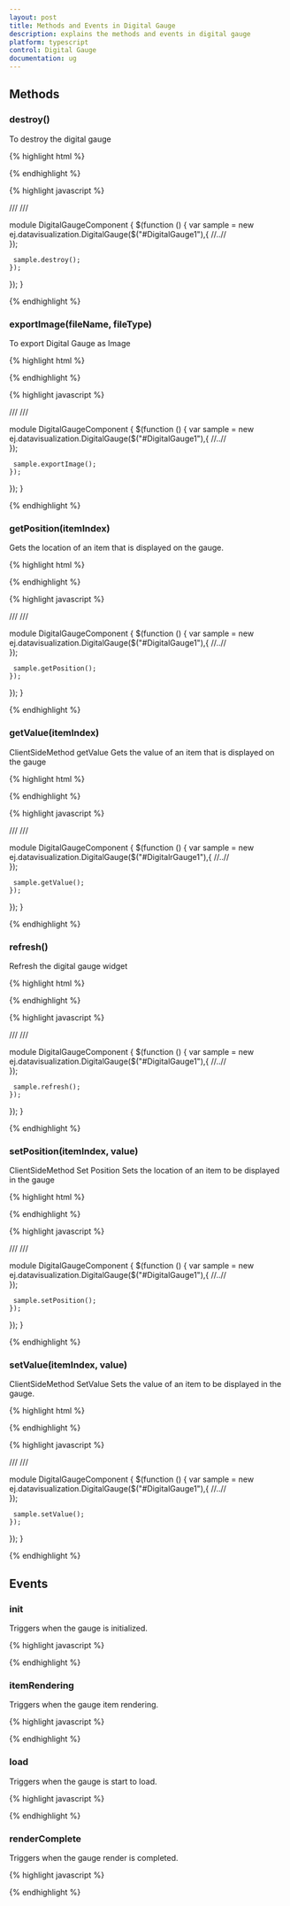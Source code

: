 ```yaml
---
layout: post
title: Methods and Events in Digital Gauge
description: explains the methods and events in digital gauge
platform: typescript
control: Digital Gauge
documentation: ug
---
```


## Methods





### destroy()



To destroy the digital gauge



{% highlight html %}
 
<div id="DigitalGauge1"></div> 

{% endhighlight %}


{% highlight javascript %}

/// <reference path="tsfiles/jquery.d.ts" />
/// <reference path="tsfiles/ej.web.all.d.ts" />

module DigitalGaugeComponent {
    $(function () {
        var sample = new ej.datavisualization.DigitalGauge($("#DigitalGauge1"),{
        //..//   
        });
 
     sample.destroy(); 
    });
});
}

{% endhighlight %}






### exportImage(fileName, fileType)


To export Digital Gauge as Image




{% highlight html %}
 
<div id="DigitalGauge1"></div> 

{% endhighlight %}


{% highlight javascript %}

/// <reference path="tsfiles/jquery.d.ts" />
/// <reference path="tsfiles/ej.web.all.d.ts" />

module DigitalGaugeComponent {
    $(function () {
        var sample = new ej.datavisualization.DigitalGauge($("#DigitalGauge1"),{
        //..//   
        });
 
     sample.exportImage(); 
    });
});
}

{% endhighlight %}






### getPosition(itemIndex)


Gets the location of an item that is displayed on the gauge.




{% highlight html %}
 
<div id="DigitalGauge1"></div> 

{% endhighlight %}


{% highlight javascript %}

/// <reference path="tsfiles/jquery.d.ts" />
/// <reference path="tsfiles/ej.web.all.d.ts" />

module DigitalGaugeComponent {
    $(function () {
        var sample = new ej.datavisualization.DigitalGauge($("#DigitalGauge1"),{
        //..//   
        });
 
     sample.getPosition(); 
    });
});
}

{% endhighlight %}






### getValue(itemIndex)

ClientSideMethod getValue Gets the value of an item that is displayed on the gauge



{% highlight html %}
 
<div id="DigitalGauge1"></div> 

{% endhighlight %}


{% highlight javascript %}

/// <reference path="tsfiles/jquery.d.ts" />
/// <reference path="tsfiles/ej.web.all.d.ts" />

module DigitalGaugeComponent {
    $(function () {
        var sample = new ej.datavisualization.DigitalGauge($("#DigitalrGauge1"),{
        //..//   
        });
 
     sample.getValue(); 
    });
});
}

{% endhighlight %}







### refresh()


Refresh the digital gauge widget




{% highlight html %}
 
<div id="DigitalGauge1"></div> 

{% endhighlight %}


{% highlight javascript %}

/// <reference path="tsfiles/jquery.d.ts" />
/// <reference path="tsfiles/ej.web.all.d.ts" />

module DigitalGaugeComponent {
    $(function () {
        var sample = new ej.datavisualization.DigitalGauge($("#DigitalGauge1"),{
        //..//   
        });
 
     sample.refresh(); 
    });
});
}

{% endhighlight %}





### setPosition(itemIndex, value)


ClientSideMethod Set Position Sets the location of an item to be displayed in the gauge



{% highlight html %}
 
<div id="DigitalGauge1"></div> 

{% endhighlight %}


{% highlight javascript %}

/// <reference path="tsfiles/jquery.d.ts" />
/// <reference path="tsfiles/ej.web.all.d.ts" />

module DigitalGaugeComponent {
    $(function () {
        var sample = new ej.datavisualization.DigitalGauge($("#DigitalGauge1"),{
        //..//   
        });
 
     sample.setPosition(); 
    });
});
}

{% endhighlight %}





### setValue(itemIndex, value)

ClientSideMethod SetValue Sets the value of an item to be displayed in the gauge.



{% highlight html %}
 
<div id="DigitalGauge1"></div> 

{% endhighlight %}


{% highlight javascript %}

/// <reference path="tsfiles/jquery.d.ts" />
/// <reference path="tsfiles/ej.web.all.d.ts" />

module DigitalGaugeComponent {
    $(function () {
        var sample = new ej.datavisualization.DigitalGauge($("#DigitalGauge1"),{
        //..//   
        });
 
     sample.setValue(); 
    });
});
}

{% endhighlight %}






## Events





### init

Triggers when the gauge is initialized.

{% highlight javascript %}

<script>

//init event for Digital gauge
  $(function () {
        var sample = new ej.datavisualization.DigitalGauge($("#gauge"), {
              init: function () {
                 //..//
                }
            });
        });
       
</script>

{% endhighlight %}








### itemRendering

Triggers when the gauge item rendering.


{% highlight javascript %}

<script>

//itemRendering event for Digital gauge
  $(function () {
        var sample = new ej.datavisualization.DigitalGauge($("#gauge"), {
              itemRendering: function () {
                 //..//
                }
            });
        });
       
</script>

{% endhighlight %}







### load

Triggers when the gauge is start to load.


{% highlight javascript %}

<script>

//load event for Digital gauge
  $(function () {
        var sample = new ej.datavisualization.DigitalGauge($("#gauge"), {
              load: function () {
                 //..//
                }
            });
        });
       
</script>

{% endhighlight %}




### renderComplete

Triggers when the gauge render is completed.


{% highlight javascript %}

<script>

//renderComplete event for Digital gauge
  $(function () {
        var sample = new ej.datavisualization.DigitalGauge($("#gauge"), {
              renderComplete: function () {
                 //..//
                }
            });
        });
       
</script>

{% endhighlight %}











